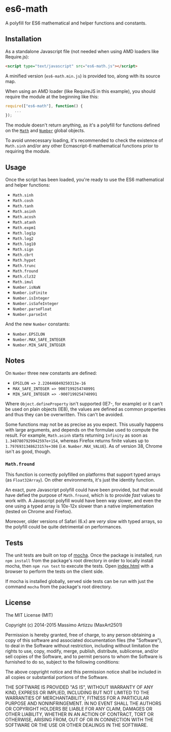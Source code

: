 es6-math
========

A polyfill for ES6 mathematical and helper functions and constants.

## Installation

As a standalone Javascript file (not needed when using AMD loaders like Require.js):

```html
<script type="text/javascript" src="es6-math.js"></script>
```

A minified version (`es6-math.min.js`) is provided too, along with its source map.

When using an AMD loader (like RequireJS in this example), you should require the module
at the beginning like this:

```js
require(["es6-math"], function() {
    ...
});
```

The module doesn't return anything, as it's a polyfill for functions defined on the
[`Math`](https://developer.mozilla.org/en-US/docs/Web/JavaScript/Reference/Global_Objects/Math)
and [`Number`](https://developer.mozilla.org/en-US/docs/Web/JavaScript/Reference/Global_Objects/Number)
global objects.

To avoid unnecessary loading, it's recommended to check the existence of `Math.sinh` and/or
any other Ecmascript-6 mathematical functions prior to requiring the module.


## Usage

Once the script has been loaded, you're ready to use the ES6 mathematical and helper functions:

* `Math.sinh`
* `Math.cosh`
* `Math.tanh`
* `Math.asinh`
* `Math.acosh`
* `Math.atanh`
* `Math.expm1`
* `Math.log1p`
* `Math.log2`
* `Math.log10`
* `Math.sign`
* `Math.cbrt`
* `Math.hypot`
* `Math.trunc`
* `Math.fround`
* `Math.clz32`
* `Math.imul`
* `Number.isNaN`
* `Number.isFinite`
* `Number.isInteger`
* `Number.isSafeInteger`
* `Number.parseFloat`
* `Number.parseInt`

And the new `Number` constants:

* `Number.EPSILON`
* `Number.MAX_SAFE_INTEGER`
* `Number.MIN_SAFE_INTEGER`


## Notes

On `Number` three new constants are defined:

* `EPSILON => 2.220446049250313e-16`
* `MAX_SAFE_INTEGER => 9007199254740991`
* `MIN_SAFE_INTEGER => -9007199254740991`

Where `Object.defineProperty` isn't supported (IE7-, for example) or it can't be used on plain objects
(IE8), the values are defined as common properties and thus they can be overwritten. This can't be avoided.

Some functions may not be as precise as you expect. This usually happens with large arguments, and depends
on the formulae used to compute the result. For example, `Math.asinh` starts returning `Infinity` as soon
as `1.3407807929942597e+154`, whereas Firefox returns finite values up to `1.7976931348623157e+308` (i.e.
`Number.MAX_VALUE`). As of version 38, Chrome isn't as good, though.

### `Math.fround`

This function is correctly polyfilled on platforms that support typed arrays (as `Float32Array`). On
other environments, it's just the identity function.

An exact, pure Javascript polyfill could have been provided, but that would have defied the purpose of
`Math.fround`, which is to provide *fast* values to work with. A Javascript polyfill would have been way
slower, and even the one using a typed array is 10x-12x slower than a native implementation (tested on
Chrome and Firefox).

Moreover, older versions of Safari (6.x) are *very* slow with typed arrays, so the polyfill could be quite
detrimental on performances.

## Tests

The unit tests are built on top of [mocha](http://mochajs.org/). Once the package is installed, run `npm install` from the package's root directory in order to locally install mocha, then `npm run test` to execute the tests. Open [index.html](test/index.html) with a browser to perform the tests on the client side.

If mocha is installed globally, served side tests can be run with just the command `mocha` from the package's root directory.


## License

The MIT License (MIT)

Copyright (c) 2014-2015 Massimo Artizzu (MaxArt2501)

Permission is hereby granted, free of charge, to any person obtaining a copy
of this software and associated documentation files (the "Software"), to deal
in the Software without restriction, including without limitation the rights
to use, copy, modify, merge, publish, distribute, sublicense, and/or sell
copies of the Software, and to permit persons to whom the Software is
furnished to do so, subject to the following conditions:

The above copyright notice and this permission notice shall be included in all
copies or substantial portions of the Software.

THE SOFTWARE IS PROVIDED "AS IS", WITHOUT WARRANTY OF ANY KIND, EXPRESS OR
IMPLIED, INCLUDING BUT NOT LIMITED TO THE WARRANTIES OF MERCHANTABILITY,
FITNESS FOR A PARTICULAR PURPOSE AND NONINFRINGEMENT. IN NO EVENT SHALL THE
AUTHORS OR COPYRIGHT HOLDERS BE LIABLE FOR ANY CLAIM, DAMAGES OR OTHER
LIABILITY, WHETHER IN AN ACTION OF CONTRACT, TORT OR OTHERWISE, ARISING FROM,
OUT OF OR IN CONNECTION WITH THE SOFTWARE OR THE USE OR OTHER DEALINGS IN THE
SOFTWARE.
